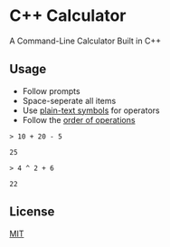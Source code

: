 
# C++ Calculator

A Command-Line Calculator Built in C++

## Usage

- Follow prompts
- Space-seperate all items
- Use [plain-text symbols](https://www.purplemath.com/modules/mathtext.htm) for operators
- Follow the [order of operations](https://en.wikipedia.org/wiki/Order_of_operations)

```shell
> 10 + 20 - 5

25

> 4 ^ 2 + 6

22
```

## License

[MIT](https://choosealicense.com/licenses/mit/)
